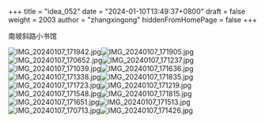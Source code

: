+++
title = "idea_052"
date = "2024-01-10T13:49:37+0800"
draft = false
weight = 2003
author = "zhangxingong"
hiddenFromHomePage = false
+++

南坡斜路小书馆

![IMG_20240107_171942.jpg](https://s2.loli.net/2024/01/10/yJh1UxQmpEDlRYG.jpg)![IMG_20240107_171905.jpg](https://s2.loli.net/2024/01/10/dYrWZRyBPjzbN6h.jpg)![IMG_20240107_170652.jpg](https://s2.loli.net/2024/01/10/bo3UjHPBkmROQ9K.jpg)![IMG_20240107_171237.jpg](https://s2.loli.net/2024/01/10/VvEe7lAabUhL3FX.jpg)![IMG_20240107_171039.jpg](https://s2.loli.net/2024/01/10/ZRl5SuQeqv32pNk.jpg)![IMG_20240107_171636.jpg](https://s2.loli.net/2024/01/10/OZEsGH9xehVC2zK.jpg)![IMG_20240107_171338.jpg](https://s2.loli.net/2024/01/10/El4sGKia1WVoPS9.jpg)![IMG_20240107_171835.jpg](https://s2.loli.net/2024/01/10/1x35PHjvnrEfq86.jpg)![IMG_20240107_171723.jpg](https://s2.loli.net/2024/01/10/bdVsBQ7yqmYnGuI.jpg)![IMG_20240107_171219.jpg](https://s2.loli.net/2024/01/10/v9uf5JVCc8dEi2O.jpg)![IMG_20240107_171548.jpg](https://s2.loli.net/2024/01/10/kPX38eS41C6V7uc.jpg)![IMG_20240107_171815.jpg](https://s2.loli.net/2024/01/10/CZJDcSIgUo8rinq.jpg)![IMG_20240107_171651.jpg](https://s2.loli.net/2024/01/10/a2qG3MDIdLfEYSu.jpg)![IMG_20240107_171513.jpg](https://s2.loli.net/2024/01/10/MLA9XNhR6Iry5ax.jpg)![IMG_20240107_170713.jpg](https://s2.loli.net/2024/01/10/V4fP2NnhUD7kQuS.jpg)![IMG_20240107_171426.jpg](https://s2.loli.net/2024/01/10/bpQ1NdRorDVwh7e.jpg)


